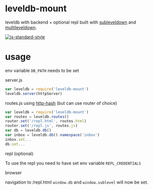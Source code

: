 # leveldb-mount

leveldb with backend + optional repl built with [subleveldown] and [multileveldown].

[![js-standard-style](https://cdn.rawgit.com/feross/standard/master/badge.svg)](https://github.com/feross/standard)

# usage

env variable `DB_PATH` needs to be set

server.js
```javascript
var leveldb = require('leveldb-mount')
leveldb.server(httpServer)
```

routes.js using [http-hash] (but can use router of choice)
```javascript
var leveldb = require('leveldb-mount')
var routes = leveldb.routes()
router.set('/repl.html', routes.html)
router.set('/repl.js', routes.js)
var db = leveldb.db()
var inbox = leveldb.db().namespace('inbox')
inbox.set...
db.set...
```

repl (optional)

To use the repl you need to have set env variable `REPL_CREDENTIALS`

browser

navigation to /repl.html
`window.db` and `window.sublevel` will now be set.

[http-hash]: https://github.com/Matt-Esch/http-hash
[subleveldown]: https://github.com/mafintosh/subleveldown
[multileveldown]: https://github.com/mafintosh/multileveldown
